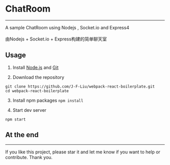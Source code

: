 # ChatRoom
---

A sample ChatRoom using Nodejs , Socket.io and Express4 <br/><br/>
由Nodejs + Socket.io + Express构建的简单聊天室

## Usage

1. Install [Node.js](https://nodejs.org/en/) and [Git]()

2. Download the repository

```
git clone https://github.com/J-F-Liu/webpack-react-boilerplate.git
cd webpack-react-boilerplate
```

3. Install npm packages
```npm install```

4. Start dev server

```
npm start
```

## At the end

---

If you like this project, please star it and let me know if you want to help or contribute. Thank you.
